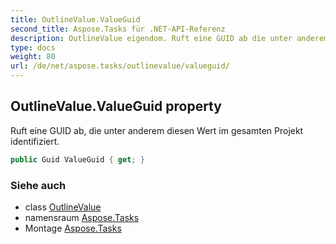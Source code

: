 ```yaml
---
title: OutlineValue.ValueGuid
second_title: Aspose.Tasks für .NET-API-Referenz
description: OutlineValue eigendom. Ruft eine GUID ab die unter anderem diesen Wert im gesamten Projekt identifiziert.
type: docs
weight: 80
url: /de/net/aspose.tasks/outlinevalue/valueguid/
---
```

## OutlineValue.ValueGuid property

Ruft eine GUID ab, die unter anderem diesen Wert im gesamten Projekt identifiziert.

```csharp
public Guid ValueGuid { get; }
```

### Siehe auch

* class [OutlineValue](../)
* namensraum [Aspose.Tasks](../../outlinevalue/)
* Montage [Aspose.Tasks](../../../)


